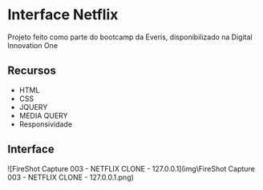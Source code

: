 # Interface Netflix

Projeto feito como parte do bootcamp da Everis, disponibilizado na Digital Innovation One

## Recursos

- HTML
- CSS
- JQUERY
- MEDIA QUERY
- Responsividade

## Interface

![FireShot Capture 003 - NETFLIX CLONE - 127.0.0.1](img\FireShot Capture 003 - NETFLIX CLONE - 127.0.0.1.png)
